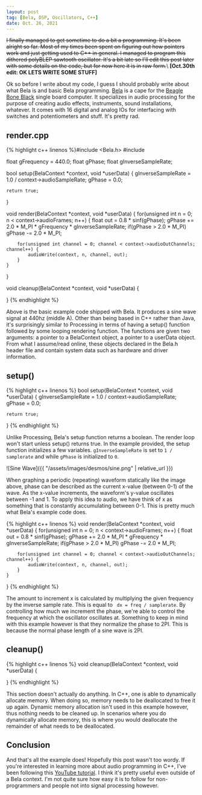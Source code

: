 ```yaml
---
layout: post
tag: [Bela, DSP, Oscillators, C++]
date: Oct. 26, 2021
---
```


~~I finally managed to get sometime to do a bit a programming. It's been alright so far. Most of my times been spent on figuring out how pointers work and just getting used to C++ in general. I managed to program this dithered polyBLEP sawtooth oscillator. It's a bit late so I'll edit this post later with some details on the code, but for now here it is in raw form.~~\\
**[Oct.30th edit: OK LETS WRITE SOME STUFF]**

Ok so before I write about my code, I guess I should probably write about what Bela is and basic Bela programming. [Bela](https://www.bela.io) is a cape for the [Beagle Bone Black](https://beagleboard.org/black) single board computer. It specializes in audio processing for the purpose of creating audio effects, instruments, sound installations, whatever. It comes with 16 digital and analog IOs for interfacing with switches and potentiometers and stuff. It's pretty rad.

## render.cpp
{% highlight c++ linenos %}#include <Bela.h>
#include <cmath>

float gFrequency = 440.0;
float gPhase;
float gInverseSampleRate;

bool setup(BelaContext *context, void *userData)
{
	gInverseSampleRate = 1.0 / context->audioSampleRate;
	gPhase = 0.0;

	return true;
}

void render(BelaContext *context, void *userData)
{
	for(unsigned int n = 0; n < context->audioFrames; n++) {
		float out = 0.8 * sinf(gPhase);
		gPhase += 2.0 * M_PI * gFrequency * gInverseSampleRate;
		if(gPhase > 2.0 * M_PI)
			gPhase -= 2.0 * M_PI;

		for(unsigned int channel = 0; channel < context->audioOutChannels; channel++) {
			audioWrite(context, n, channel, out);
		}
	}
}

void cleanup(BelaContext *context, void *userData)
{


}
{% endhighlight %}

 Above is the basic example code shipped with Bela. It produces a sine wave signal at 440hz (middle A). Other than being based in C++ rather than Java, it's surprisingly similar to Processing in terms of having a setup() function followed by some looping rendering function. The functions are given two arguments: a pointer to a BelaContext object, a pointer to a userData object. From what I assume/read online, these objects declared in the Bela.h header file and contain system data such as hardware and driver information.

## setup()
{% highlight c++ linenos %}
bool setup(BelaContext *context, void *userData)
{
	gInverseSampleRate = 1.0 / context->audioSampleRate;
	gPhase = 0.0;

	return true;
}
{% endhighlight %}

Unlike Processing, Bela's setup function returns a boolean. The render loop won't start unless setup() returns true. In the example provided, the setup function initializes a few variables. `gInverseSampleRate` is set to `1 / samplerate` and while `gPhase` is initialized to `0`.

![Sine Wave]({{ "/assets/images/desmos/sine.png" | relative_url }})

When graphing a periodic (repeating) waveform statically like the image above, phase can be described as the current x-value (between 0-1) of the wave. As the x-value increments, the waveform's y-value oscillates between -1 and 1. To apply this idea to audio, we have think of x as something that is constantly accumulating between 0-1. This is pretty much what Bela's example code does.

{% highlight c++ linenos %}
void render(BelaContext *context, void *userData)
{
	for(unsigned int n = 0; n < context->audioFrames; n++) {
		float out = 0.8 * sinf(gPhase);
		gPhase += 2.0 * M_PI * gFrequency * gInverseSampleRate;
		if(gPhase > 2.0 * M_PI)
			gPhase -= 2.0 * M_PI;

		for(unsigned int channel = 0; channel < context->audioOutChannels; channel++) {
			audioWrite(context, n, channel, out);
		}
	}
}
{% endhighlight %}

The amount to increment x is calculated by multiplying the given frequency by the inverse sample rate. This is equal to ` dx = freq / samplerate`. By controlling how much we increment the phase, we're able to control the frequency at which the oscillator oscillates at. Something to keep in mind with this example however is that they normalize the phase to 2PI. This is because the normal phase length of a sine wave is 2PI.

## cleanup()
{% highlight c++ linenos %}
void cleanup(BelaContext *context, void *userData)
{

}
{% endhighlight %}

This section doesn't actually do anything. In C++, one is able to dynamically allocate memory. When doing so, memory needs to be deallocated to free it up again. Dynamic memory allocation isn't used in this example however, thus nothing needs to be cleaned up. In scenarios where you do dynamically allocate memory, this is where you would deallocate the remainder of what needs to be deallocated.

## Conclusion

And that's all the example does! Hopefully this post wasn't too wordy. If you're interested in learning more about audio programming in C++, I've been following this [YouTube tutorial](https://www.youtube.com/watch?v=aVLRUyPBBJk). I think it's pretty useful even outside of a Bela context. I'm not quite sure how easy it is to follow for non-programmers and people not into signal processing however.

